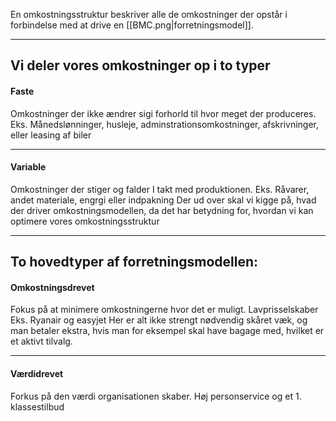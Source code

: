 En omkostningsstruktur beskriver alle de omkostninger der opstår i forbindelse med at drive en [[BMC.png|forretningsmodel]].

---

## Vi deler vores omkostninger op i to typer
#### Faste
Omkostninger der ikke ændrer sigi forhorld til hvor meget der produceres.
Eks. Månedslønninger, husleje, adminstrationsomkostninger, afskrivninger, eller leasing af biler

---

#### Variable
Omkostninger der stiger og falder I takt med produktionen.
Eks. Råvarer, andet materiale, engrgi eller indpakning
Der ud over skal vi kigge på, hvad der driver omkostningsmodellen, da det har betydning for, hvordan vi kan optimere vores omkostningsstruktur

---

## To hovedtyper af forretningsmodellen:
#### Omkostningsdrevet
Fokus på at minimere omkostningerne hvor det er muligt.
Lavprisselskaber
Eks. Ryanair og easyjet
Her er alt ikke strengt nødvendig skåret væk, og man betaler ekstra, hvis man for eksempel skal have bagage med, hvilket er et aktivt tilvalg.

---

#### Værdidrevet
Forkus på den værdi organisationen skaber.
Høj personservice og et 1. klassestilbud